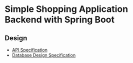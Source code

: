 # Simple Shopping Application Backend with Spring Boot

## Design

- [API Specification](documents/design/api.md)
- [Database Design Specification](documents/design/database.md)